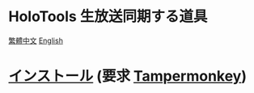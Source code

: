 # HoloTools 生放送同期する道具
[繁體中文](https://github.com/XingYanTW/HoloTools-Stream-Sync/blob/main/README_TW.md) [English](https://github.com/XingYanTW/HoloTools-Stream-Sync/blob/main/README.md)

# [インストール](https://raw.githubusercontent.com/XingYanTW/HoloTools-Stream-Sync/main/HoloTools_Stream_Sync.user.js) (要求 [Tampermonkey](https://chrome.google.com/webstore/detail/tampermonkey/dhdgffkkebhmkfjojejmpbldmpobfkfo))
